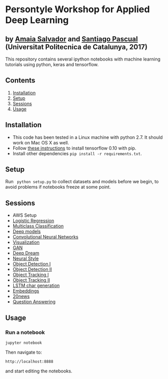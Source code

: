 # Persontyle Workshop for Applied Deep Learning
## by [Amaia Salvador](https://imatge.upc.edu/web/people/amaia-salvador) and [Santiago Pascual](https://github.com/santi-pdp) (Universitat Politecnica de Catalunya, 2017)

This repository contains several ipython notebooks with machine learning tutorials using python, keras and tensorflow.

## Contents

1. [Installation](#installation)
2. [Setup](#setup)
3. [Sessions](#sessions)
4. [Usage](#usage)


## Installation

- This code has been tested in a Linux machine with python 2.7. It should work on Mac OS X as well.
- Follow [these instructions](https://github.com/tensorflow/tensorflow/blob/r0.10/tensorflow/g3doc/get_started/os_setup.md#pip-installation) to install tensorflow 0.10 with pip.
- Install other dependencies ```pip install -r requirements.txt```.

## Setup

Run ``` python setup.py``` to collect datasets and models before we begin, to avoid problems if notebooks freeze at some point.

## Sessions

- AWS Setup
- [Logistic Regression](sessions/2-3_classify.ipynb)
- [Multiclass Classification](sessions/2-3_classify.ipynb)
- [Deep models](sessions/4_deep.ipynb)
- [Convolutional Neural Networks](sessions/5_convnets.ipynb)
- [Visualization](sessions/6_visualization.ipynb)
- [GAN](sessions/7_gan.ipynb)
- [Deep Dream](sessions/8_dream.ipynb)
- [Neural Style](sessions/8_style.ipynb)
- [Object Detection I](sessions/detection/ssd_keras/testing.ipynb)
- [Object Detection II](sessions/detection/ssd_keras/testing_video.ipynb)
- [Object Tracking I](sessions/tracking/tracking_siamese.ipynb)
- [Object Tracking II](sessions/tracking/tracking_kalman.ipynb)
- [LSTM char generation](sessions/13_lstm.ipynb)
- [Embeddings](sessions/14_embeddings.ipynb)
- [20news](sessions/15_news20.ipynb)
- [Question Answering](sessions/16_QA.ipynb)

## Usage

### Run a notebook

```shell
jupyter notebook
```

Then navigate to:

```
http://localhost:8888
```

and start editing the notebooks.
